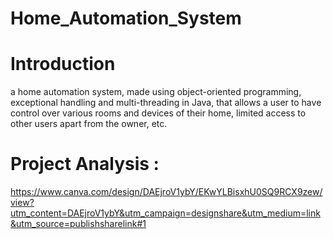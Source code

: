 # Home_Automation_System

# Introduction

a home automation system, made using object-oriented programming, exceptional handling and multi-threading in Java, that allows a user to have control over various rooms and devices of their home, limited access to other users apart from the owner, etc.


# Project Analysis : 
https://www.canva.com/design/DAEjroV1ybY/EKwYLBisxhU0SQ9RCX9zew/view?utm_content=DAEjroV1ybY&utm_campaign=designshare&utm_medium=link&utm_source=publishsharelink#1
